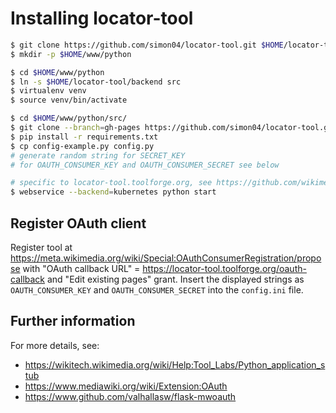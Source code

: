 # Installing locator-tool

```sh
$ git clone https://github.com/simon04/locator-tool.git $HOME/locator-tool
$ mkdir -p $HOME/www/python

$ cd $HOME/www/python
$ ln -s $HOME/locator-tool/backend src
$ virtualenv venv
$ source venv/bin/activate

$ cd $HOME/www/python/src/
$ git clone --branch=gh-pages https://github.com/simon04/locator-tool.git static
$ pip install -r requirements.txt
$ cp config-example.py config.py
# generate random string for SECRET_KEY
# for OAUTH_CONSUMER_KEY and OAUTH_CONSUMER_SECRET see below

# specific to locator-tool.toolforge.org, see https://github.com/wikimedia/operations-software-tools-webservice/blob/master/toollabs/webservice/services/pythonwebservice.py
$ webservice --backend=kubernetes python start
```

## Register OAuth client

Register tool at https://meta.wikimedia.org/wiki/Special:OAuthConsumerRegistration/propose with "OAuth callback URL" = https://locator-tool.toolforge.org/oauth-callback and "Edit existing pages" grant. Insert the displayed strings as `OAUTH_CONSUMER_KEY` and `OAUTH_CONSUMER_SECRET` into the `config.ini` file.

## Further information

For more details, see:

- https://wikitech.wikimedia.org/wiki/Help:Tool_Labs/Python_application_stub
- https://www.mediawiki.org/wiki/Extension:OAuth
- https://www.github.com/valhallasw/flask-mwoauth
